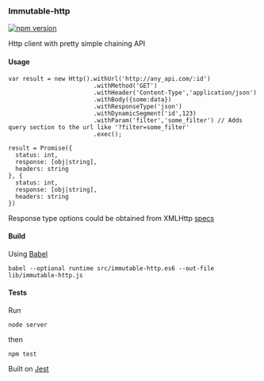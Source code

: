 ### Immutable-http

[![npm version](https://badge.fury.io/js/immutable-http.svg)](http://badge.fury.io/js/immutable-http)

Http client with pretty simple chaining API

#### Usage

```
var result = new Http().withUrl('http://any_api.com/:id')
                        .withMethod('GET')
                        .withHeader('Content-Type','application/json')
                        .withBody({some:data})
                        .withResponseType('json')
                        .withDynamicSegment('id',123)
                        .withParam('filter','some_filter') // Adds query section to the url like '?filter=some_filter'
                        .exec();
```

```
result = Promise({
  status: int,
  response: [obj|string],
  headers: string
}, {
  status: int,
  response: [obj|string],
  headers: string
})
```

Response type options could be obtained from XMLHttp [specs](https://developer.mozilla.org/en-US/docs/Web/API/XMLHttpRequest)

#### Build
Using [Babel](https://babeljs.io)
```
babel --optional runtime src/immutable-http.es6 --out-file lib/immutable-http.js
```

#### Tests
Run
```
node server
```

then
```
npm test
```
Built on [Jest](http://facebook.github.io/jest/)
